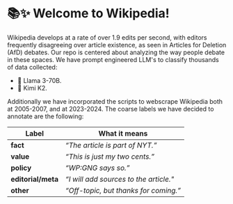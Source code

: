 # 📚✨ Welcome to Wikipedia! 

Wikipedia develops at a rate of over 1.9 edits per second, with editors frequently disagreeing over article existence, as seen in Articles for Deletion (AfD) debates.
Our repo is centered about analyzing the way people debate in these spaces. We have prompt engineered LLM's to classify thousands of data collected:
- 🦙 Llama 3-70B.
- 🥝 Kimi K2.
  
Additionally we have incorporated the scripts to webscrape Wikipedia both at 2005-2007, and at 2023-2024.
The coarse labels we have decided to annotate are the following:

| Label              |  What it means                          |
| ------------------ |  -------------------------------------- |
| **fact**           |  *“The article is part of NYT.”*        |
| **value**          |  *“This is just my two cents.”*         |
| **policy**         |  *“WP:GNG says so.”*                    |
| **editorial/meta** |  *“I will add sources to the article."* |
| **other**          |  *“Off-topic, but thanks for coming.”*  |
